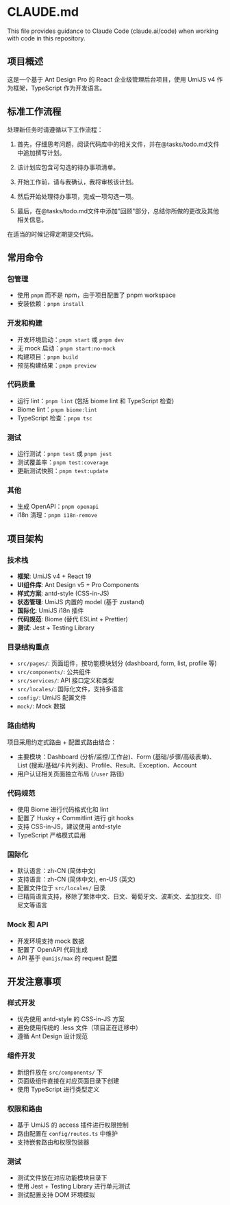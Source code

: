 # CLAUDE.md

This file provides guidance to Claude Code (claude.ai/code) when working with code in this repository.

## 项目概述

这是一个基于 Ant Design Pro 的 React 企业级管理后台项目，使用 UmiJS v4 作为框架，TypeScript 作为开发语言。



## 标准工作流程

处理新任务时请遵循以下工作流程：

1. 首先，仔细思考问题，阅读代码库中的相关文件，并在@tasks/todo.md文件中追加撰写计划。

2. 该计划应包含可勾选的待办事项清单。

3. 开始工作前，请与我确认，我将审核该计划。

4. 然后开始处理待办事项，完成一项勾选一项。

5. 最后，在@tasks/todo.md文件中添加"回顾"部分，总结你所做的更改及其他相关信息。

在适当的时候记得定期提交代码。



## 常用命令

### 包管理
- 使用 `pnpm` 而不是 npm，由于项目配置了 pnpm workspace
- 安装依赖：`pnpm install`

### 开发和构建
- 开发环境启动：`pnpm start` 或 `pnpm dev`
- 无 mock 启动：`pnpm start:no-mock`
- 构建项目：`pnpm build`
- 预览构建结果：`pnpm preview`

### 代码质量
- 运行 lint：`pnpm lint` (包括 biome lint 和 TypeScript 检查)
- Biome lint：`pnpm biome:lint`
- TypeScript 检查：`pnpm tsc`

### 测试
- 运行测试：`pnpm test` 或 `pnpm jest`
- 测试覆盖率：`pnpm test:coverage`
- 更新测试快照：`pnpm test:update`

### 其他
- 生成 OpenAPI：`pnpm openapi`
- i18n 清理：`pnpm i18n-remove`

## 项目架构

### 技术栈
- **框架**: UmiJS v4 + React 19
- **UI组件库**: Ant Design v5 + Pro Components
- **样式方案**: antd-style (CSS-in-JS)
- **状态管理**: UmiJS 内置的 model (基于 zustand)
- **国际化**: UmiJS i18n 插件
- **代码规范**: Biome (替代 ESLint + Prettier)
- **测试**: Jest + Testing Library

### 目录结构重点
- `src/pages/`: 页面组件，按功能模块划分 (dashboard, form, list, profile 等)
- `src/components/`: 公共组件
- `src/services/`: API 接口定义和类型
- `src/locales/`: 国际化文件，支持多语言
- `config/`: UmiJS 配置文件
- `mock/`: Mock 数据

### 路由结构
项目采用约定式路由 + 配置式路由结合：
- 主要模块：Dashboard (分析/监控/工作台)、Form (基础/步骤/高级表单)、List (搜索/基础/卡片列表)、Profile、Result、Exception、Account
- 用户认证相关页面独立布局 (`/user` 路径)

### 代码规范
- 使用 Biome 进行代码格式化和 lint
- 配置了 Husky + Commitlint 进行 git hooks
- 支持 CSS-in-JS，建议使用 antd-style
- TypeScript 严格模式启用

### 国际化
- 默认语言：zh-CN (简体中文)
- 支持语言：zh-CN (简体中文), en-US (英文)
- 配置文件位于 `src/locales/` 目录
- 已精简语言支持，移除了繁体中文、日文、葡萄牙文、波斯文、孟加拉文、印尼文等语言

### Mock 和 API
- 开发环境支持 mock 数据
- 配置了 OpenAPI 代码生成
- API 基于 `@umijs/max` 的 request 配置

## 开发注意事项

### 样式开发
- 优先使用 antd-style 的 CSS-in-JS 方案
- 避免使用传统的 .less 文件（项目正在迁移中）
- 遵循 Ant Design 设计规范

### 组件开发
- 新组件放在 `src/components/` 下
- 页面级组件直接在对应页面目录下创建
- 使用 TypeScript 进行类型定义

### 权限和路由
- 基于 UmiJS 的 access 插件进行权限控制
- 路由配置在 `config/routes.ts` 中维护
- 支持嵌套路由和权限包装器

### 测试
- 测试文件放在对应功能模块目录下
- 使用 Jest + Testing Library 进行单元测试
- 测试配置支持 DOM 环境模拟